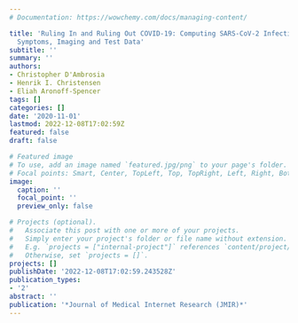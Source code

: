 ```yaml
---
# Documentation: https://wowchemy.com/docs/managing-content/

title: 'Ruling In and Ruling Out COVID-19: Computing SARS-CoV-2 Infection Risk From
  Symptoms, Imaging and Test Data'
subtitle: ''
summary: ''
authors:
- Christopher D'Ambrosia
- Henrik I. Christensen
- Eliah Aronoff-Spencer
tags: []
categories: []
date: '2020-11-01'
lastmod: 2022-12-08T17:02:59Z
featured: false
draft: false

# Featured image
# To use, add an image named `featured.jpg/png` to your page's folder.
# Focal points: Smart, Center, TopLeft, Top, TopRight, Left, Right, BottomLeft, Bottom, BottomRight.
image:
  caption: ''
  focal_point: ''
  preview_only: false

# Projects (optional).
#   Associate this post with one or more of your projects.
#   Simply enter your project's folder or file name without extension.
#   E.g. `projects = ["internal-project"]` references `content/project/deep-learning/index.md`.
#   Otherwise, set `projects = []`.
projects: []
publishDate: '2022-12-08T17:02:59.243528Z'
publication_types:
- '2'
abstract: ''
publication: '*Journal of Medical Internet Research (JMIR)*'
---
```

